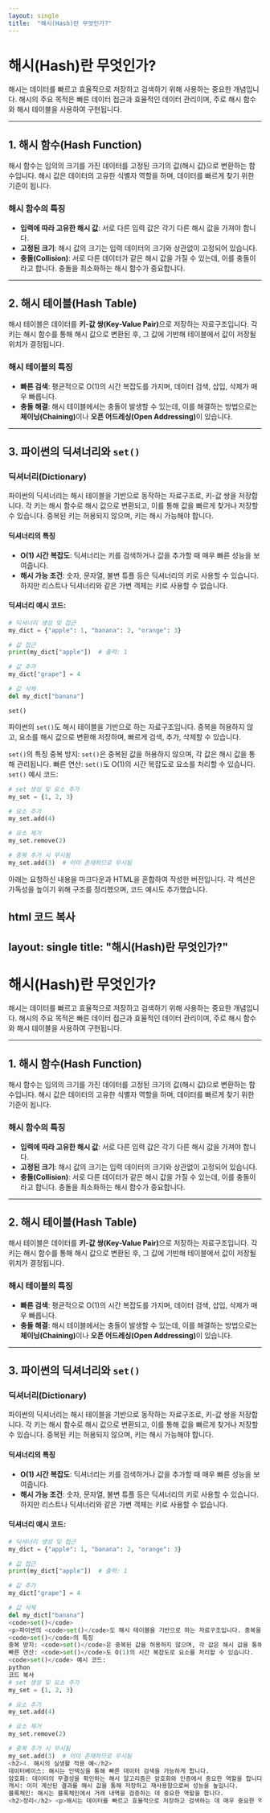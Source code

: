 ```yaml
---
layout: single
title:  "해시(Hash)란 무엇인가?"
---
```


<h1>해시(Hash)란 무엇인가?</h1>
<p>해시는 데이터를 빠르고 효율적으로 저장하고 검색하기 위해 사용하는 중요한 개념입니다. 해시의 주요 목적은 빠른 데이터 접근과 효율적인 데이터 관리이며, 주로 해시 함수와 해시 테이블을 사용하여 구현됩니다.</p>

---

<h2>1. 해시 함수(Hash Function)</h2>
<p>해시 함수는 임의의 크기를 가진 데이터를 고정된 크기의 값(해시 값)으로 변환하는 함수입니다. 해시 값은 데이터의 고유한 식별자 역할을 하며, 데이터를 빠르게 찾기 위한 기준이 됩니다.</p>

### 해시 함수의 특징
- **입력에 따라 고유한 해시 값**: 서로 다른 입력 값은 각기 다른 해시 값을 가져야 합니다.
- **고정된 크기**: 해시 값의 크기는 입력 데이터의 크기와 상관없이 고정되어 있습니다.
- **충돌(Collision)**: 서로 다른 데이터가 같은 해시 값을 가질 수 있는데, 이를 충돌이라고 합니다. 충돌을 최소화하는 해시 함수가 중요합니다.

---

<h2>2. 해시 테이블(Hash Table)</h2>
<p>해시 테이블은 데이터를 <strong>키-값 쌍(Key-Value Pair)</strong>으로 저장하는 자료구조입니다. 각 키는 해시 함수를 통해 해시 값으로 변환된 후, 그 값에 기반해 테이블에서 값이 저장될 위치가 결정됩니다.</p>

### 해시 테이블의 특징
- **빠른 검색**: 평균적으로 O(1)의 시간 복잡도를 가지며, 데이터 검색, 삽입, 삭제가 매우 빠릅니다.
- **충돌 해결**: 해시 테이블에서는 충돌이 발생할 수 있는데, 이를 해결하는 방법으로는 <strong>체이닝(Chaining)</strong>이나 <strong>오픈 어드레싱(Open Addressing)</strong>이 있습니다.

---

<h2>3. 파이썬의 딕셔너리와 <code>set()</code></h2>

### 딕셔너리(Dictionary)
<p>파이썬의 딕셔너리는 해시 테이블을 기반으로 동작하는 자료구조로, 키-값 쌍을 저장합니다. 각 키는 해시 함수로 해시 값으로 변환되고, 이를 통해 값을 빠르게 찾거나 저장할 수 있습니다. 중복된 키는 허용되지 않으며, 키는 해시 가능해야 합니다.</p>

#### 딕셔너리의 특징
- **O(1) 시간 복잡도**: 딕셔너리는 키를 검색하거나 값을 추가할 때 매우 빠른 성능을 보여줍니다.
- **해시 가능 조건**: 숫자, 문자열, 불변 튜플 등은 딕셔너리의 키로 사용할 수 있습니다. 하지만 리스트나 딕셔너리와 같은 가변 객체는 키로 사용할 수 없습니다.

#### 딕셔너리 예시 코드:
```python
# 딕셔너리 생성 및 접근
my_dict = {"apple": 1, "banana": 2, "orange": 3}

# 값 접근
print(my_dict["apple"])  # 출력: 1

# 값 추가
my_dict["grape"] = 4

# 값 삭제
del my_dict["banana"]
```

<code>set()</code>
<p>파이썬의 <code>set()</code>도 해시 테이블을 기반으로 하는 자료구조입니다. 중복을 허용하지 않고, 요소를 해시 값으로 변환해 저장하며, 빠르게 검색, 추가, 삭제할 수 있습니다.</p>
<code>set()</code>의 특징
중복 방지: <code>set()</code>은 중복된 값을 허용하지 않으며, 각 값은 해시 값을 통해 관리됩니다.
빠른 연산: <code>set()</code>도 O(1)의 시간 복잡도로 요소를 처리할 수 있습니다.
<code>set()</code> 예시 코드:

```python
# set 생성 및 요소 추가
my_set = {1, 2, 3}

# 요소 추가
my_set.add(4)

# 요소 제거
my_set.remove(2)

# 중복 추가 시 무시됨
my_set.add(3)  # 이미 존재하므로 무시됨
```


아래는 요청하신 내용을 마크다운과 HTML을 혼합하여 작성한 버전입니다. 각 섹션은 가독성을 높이기 위해 구조를 정리했으며, 코드 예시도 추가했습니다.

html
코드 복사
---
layout: single
title:  "해시(Hash)란 무엇인가?"
---

<h1>해시(Hash)란 무엇인가?</h1>
<p>해시는 데이터를 빠르고 효율적으로 저장하고 검색하기 위해 사용하는 중요한 개념입니다. 해시의 주요 목적은 빠른 데이터 접근과 효율적인 데이터 관리이며, 주로 해시 함수와 해시 테이블을 사용하여 구현됩니다.</p>

---

<h2>1. 해시 함수(Hash Function)</h2>
<p>해시 함수는 임의의 크기를 가진 데이터를 고정된 크기의 값(해시 값)으로 변환하는 함수입니다. 해시 값은 데이터의 고유한 식별자 역할을 하며, 데이터를 빠르게 찾기 위한 기준이 됩니다.</p>

### 해시 함수의 특징
- **입력에 따라 고유한 해시 값**: 서로 다른 입력 값은 각기 다른 해시 값을 가져야 합니다.
- **고정된 크기**: 해시 값의 크기는 입력 데이터의 크기와 상관없이 고정되어 있습니다.
- **충돌(Collision)**: 서로 다른 데이터가 같은 해시 값을 가질 수 있는데, 이를 충돌이라고 합니다. 충돌을 최소화하는 해시 함수가 중요합니다.

---

<h2>2. 해시 테이블(Hash Table)</h2>
<p>해시 테이블은 데이터를 <strong>키-값 쌍(Key-Value Pair)</strong>으로 저장하는 자료구조입니다. 각 키는 해시 함수를 통해 해시 값으로 변환된 후, 그 값에 기반해 테이블에서 값이 저장될 위치가 결정됩니다.</p>

### 해시 테이블의 특징
- **빠른 검색**: 평균적으로 O(1)의 시간 복잡도를 가지며, 데이터 검색, 삽입, 삭제가 매우 빠릅니다.
- **충돌 해결**: 해시 테이블에서는 충돌이 발생할 수 있는데, 이를 해결하는 방법으로는 <strong>체이닝(Chaining)</strong>이나 <strong>오픈 어드레싱(Open Addressing)</strong>이 있습니다.

---

<h2>3. 파이썬의 딕셔너리와 <code>set()</code></h2>

### 딕셔너리(Dictionary)
<p>파이썬의 딕셔너리는 해시 테이블을 기반으로 동작하는 자료구조로, 키-값 쌍을 저장합니다. 각 키는 해시 함수로 해시 값으로 변환되고, 이를 통해 값을 빠르게 찾거나 저장할 수 있습니다. 중복된 키는 허용되지 않으며, 키는 해시 가능해야 합니다.</p>

#### 딕셔너리의 특징
- **O(1) 시간 복잡도**: 딕셔너리는 키를 검색하거나 값을 추가할 때 매우 빠른 성능을 보여줍니다.
- **해시 가능 조건**: 숫자, 문자열, 불변 튜플 등은 딕셔너리의 키로 사용할 수 있습니다. 하지만 리스트나 딕셔너리와 같은 가변 객체는 키로 사용할 수 없습니다.

#### 딕셔너리 예시 코드:
```python
# 딕셔너리 생성 및 접근
my_dict = {"apple": 1, "banana": 2, "orange": 3}

# 값 접근
print(my_dict["apple"])  # 출력: 1

# 값 추가
my_dict["grape"] = 4

# 값 삭제
del my_dict["banana"]
<code>set()</code>
<p>파이썬의 <code>set()</code>도 해시 테이블을 기반으로 하는 자료구조입니다. 중복을 허용하지 않고, 요소를 해시 값으로 변환해 저장하며, 빠르게 검색, 추가, 삭제할 수 있습니다.</p>
<code>set()</code>의 특징
중복 방지: <code>set()</code>은 중복된 값을 허용하지 않으며, 각 값은 해시 값을 통해 관리됩니다.
빠른 연산: <code>set()</code>도 O(1)의 시간 복잡도로 요소를 처리할 수 있습니다.
<code>set()</code> 예시 코드:
python
코드 복사
# set 생성 및 요소 추가
my_set = {1, 2, 3}

# 요소 추가
my_set.add(4)

# 요소 제거
my_set.remove(2)

# 중복 추가 시 무시됨
my_set.add(3)  # 이미 존재하므로 무시됨
<h2>4. 해시의 실생활 적용 예</h2>
데이터베이스: 해시는 인덱싱을 통해 빠른 데이터 검색을 가능하게 합니다.
암호화: 데이터의 무결성을 확인하는 해시 알고리즘은 암호화와 인증에서 중요한 역할을 합니다.
캐시: 이미 계산된 결과를 해시 값을 통해 저장하고 재사용함으로써 성능을 높입니다.
블록체인: 해시는 블록체인에서 거래 내역을 검증하는 데 중요한 역할을 합니다.
<h2>정리</h2> <p>해시는 데이터를 빠르고 효율적으로 저장하고 검색하는 데 매우 중요한 역할을 합니다. 파이썬의 <code>dict</code>와 <code>set</code> 자료구조도 해시 테이블을 기반으로 동작하며, 다양한 분야에서 해시가 어떻게 활용되는지 알아보았습니다.</p>
